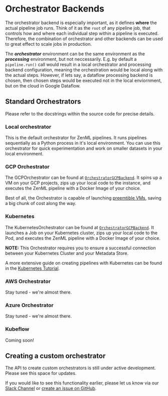 # Orchestrator Backends

The orchestrator backend is especially important, as it defines **where** the actual pipeline job runs. Think of it as the `root` of any pipeline job, that controls how and where each individual step within a pipeline is executed. Therefore, the combination of orchestrator and other backends can be used to great effect to scale jobs in production.

The _**orchestrator**_ environment can be the same environment as the _**processing**_ environment, but not neccessarily. E.g. by default a `pipeline.run()` call would result in a local orchestrator and processing backend configuration, meaning the orchestration would be local along with the actual steps. However, if lets say, a dataflow processing backend is chosen, then chosen steps would be executed not in the local enviornment, but on the cloud in Google Dataflow.

## Standard Orchestrators

Please refer to the docstrings within the source code for precise details.

### Local orchestrator

This is the default orchestrator for ZenML pipelines. It runs pipelines sequentially as a Python process in it's local environment. You can use this orchestrator for quick experimentation and work on smaller datasets in your local environment.

### GCP Orchestrator

The GCPOrchestrator can be found at [`OrchestratorGCPBackend`](https://docs.zenml.io/reference/core/backends/orchestrator/gcp/index.html). It spins up a VM on your GCP projects, zips up your local code to the instance, and executes the ZenML pipeline with a Docker Image of your choice.

Best of all, the Orchestrator is capable of launching [preemtible VMs](https://cloud.google.com/compute/docs/instances/preemptible), saving a big chunk of cost along the way.

### Kubernetes

The KubernetesOrchestrator can be found at [`OrchestratorGCPBackend`](https://docs.zenml.io/reference/core/backends/orchestrator/kubernetes/index.html). It launches a Job on your Kubernetes cluster, zips up your local code to the Pod, and executes the ZenML pipeline with a Docker Image of your choice.

**NOTE:** This Orchestrator requires you to ensure a successful connection between your Kubernetes Cluster and your Metadata Store.

A more extensive guide on creating pipelines with Kubernetes can be found in the [Kubernetes Tutorial](https://github.com/maiot-io/zenml/tree/e395e52ab42a2bfcabffb907329bcae09674b40b/tutorials/running-a-pipeline-on-kubernetes.md).

### AWS Orchestrator

Stay tuned - we're almost there.

### Azure Orchestrator

Stay tuned - we're almost there.

### Kubeflow

Coming soon!

## Creating a custom orchestrator

The API to create custom orchestrators is still under active development. Please see this space for updates.

If you would like to see this functionality earlier, please let us know via our [Slack Channel](https://zenml.io/slack-invite/) or [create an issue on GitHub](https://https://github.com/maiot-io/zenml).

